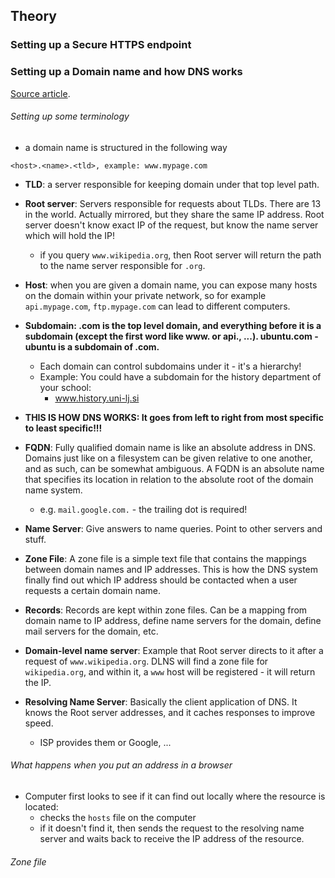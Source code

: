 ## Theory

### Setting up a Secure HTTPS endpoint

### Setting up a Domain name and how DNS works

[Source article](https://www.digitalocean.com/community/tutorials/an-introduction-to-dns-terminology-components-and-concepts).

###### Setting up some terminology

- a domain name is structured in the following way

```
<host>.<name>.<tld>, example: www.mypage.com
```

- **TLD**: a server responsible for keeping domain under that top level path.
- **Root server**: Servers responsible for requests about TLDs. There are 13 in the world. Actually mirrored, but they share the same IP address. Root server doesn't know exact IP of the request, but know the name server which will hold the IP! 
	- if you query ```www.wikipedia.org```, then Root server will return the path to the name server responsible for ```.org```.
- **Host**: when you are given a domain name, you can expose many hosts on the domain within your private network, so for example ```api.mypage.com```, ```ftp.mypage.com``` can lead to different computers.
- **Subdomain: .com is the top level domain, and everything before it is a subdomain (except the first word like www. or api., ...). ubuntu.com - ubuntu is a subdomain of .com.**
	- Each domain can control subdomains under it - it's a hierarchy!
	- Example: You could have a subdomain for the history department of your school:
		- www.history.uni-lj.si
- **THIS IS HOW DNS WORKS: It goes from left to right from most specific to least specific!!!**
- **FQDN**: Fully qualified domain name is like an absolute address in DNS. Domains just like on a filesystem can be given relative to one another, and as such, can be somewhat ambiguous. A FQDN is an absolute name that specifies its location in relation to the absolute root of the domain name system.
	- e.g. ```mail.google.com.``` - the trailing dot is required!
- **Name Server**: Give answers to name queries. Point to other servers and stuff.
- **Zone File**: A zone file is a simple text file that contains the mappings between domain names and IP addresses. This is how the DNS system finally find out which IP address should be contacted when a user requests a certain domain name.
- **Records**: Records are kept within zone files. Can be a mapping from domain name to IP address, define name servers for the domain, define mail servers for the domain, etc.

- **Domain-level name server**: Example that Root server directs to it after a request of ```www.wikipedia.org```. DLNS will find a zone file for ```wikipedia.org```, and within it, a ```www``` host will be registered - it will return the IP.

- **Resolving Name Server**: Basically the client application of DNS. It knows the Root server addresses, and it caches responses to improve speed.
	- ISP provides them or Google, ...


###### What happens when you put an address in a browser

- Computer first looks to see if it can find out locally where the resource is located:
	- checks the ```hosts``` file on the computer
	- if it doesn't find it, then sends the request to the resolving name server and waits back to receive the IP address of the resource.


###### Zone file

